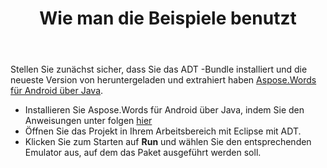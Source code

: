 ﻿---
title: Wie man die Beispiele benutzt
second_title: Aspose.Words für Java
articleTitle: Wie man die Beispiele benutzt
linktitle: Wie man die Beispiele benutzt
description: "So führen Sie Aspose.Words für Android über Java Beispiele aus."
type: docs
weight: 70
url: /de/java/how-to-use-the-examples/
timestamp: 2024-01-27-14-07-04
---

Stellen Sie zunächst sicher, dass Sie das ADT -Bundle installiert und die neueste Version von heruntergeladen und extrahiert haben [Aspose.Words für Android über Java](https://releases.aspose.com/words/androidjava/).

- Installieren Sie Aspose.Words für Android über Java, indem Sie den Anweisungen unter folgen [hier](/words/java/installation/)
- Öffnen Sie das Projekt in Ihrem Arbeitsbereich mit Eclipse mit ADT.
- Klicken Sie zum Starten auf **Run** und wählen Sie den entsprechenden Emulator aus, auf dem das Paket ausgeführt werden soll.
